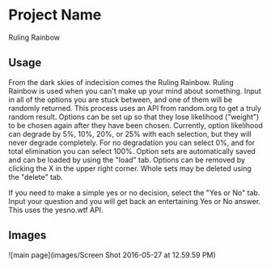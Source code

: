 # Project Name
Ruling Rainbow
## Usage
From the dark skies of indecision comes the Ruling Rainbow.
Ruling Rainbow is used when you can't make up your mind about something. Input in all of the options you are stuck between, and one of them will be randomly returned. This process uses an API from random.org to get a truly random result.
Options can be set up so that they lose likelihood ("weight") to be chosen again after they have been chosen. Currently, option likelihood can degrade by 5%, 10%, 20%, or 25% with each selection, but they will never degrade completely. For no degradation you can select 0%, and for total elimination you can select 100%.
Option sets are automatically saved and can be loaded by using the "load" tab.
Options can be removed by clicking the X in the upper right corner. Whole sets may be deleted using the "delete" tab.

If you need to make a simple yes or no decision, select the "Yes or No" tab. Input your question and you will get back an entertaining Yes or No answer. This uses the yesno.wtf API.

## Images
![main page](images/Screen Shot 2016-05-27 at 12.59.59 PM)
